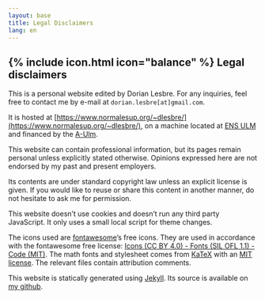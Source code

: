 ```yaml
---
layout: base
title: Legal Disclaimers
lang: en
---
```


## {% include icon.html icon="balance" %} Legal disclaimers

This is a personal website edited by Dorian Lesbre. For any inquiries, feel free
to contact me by e-mail at `dorian.lesbre[at]gmail.com`.

It is hosted at
[https://www.normalesup.org/~dlesbre/](https://www.normalesup.org/~dlesbre/), on
a machine located at [ENS ULM](https://www.ens.psl.eu/) and financed by the
[A-Ulm](https://www.archicubes.ens.fr/).

This website can contain professional information, but its pages remain personal
unless explicitly stated otherwise. Opinions expressed here are not endorsed by
my past and present employers.

Its contents are under standard copyright law unless an explicit license is
given. If you would like to reuse or share this content in another manner, do
not hesitate to ask me for permission.

This website doesn’t use cookies and doesn’t run any third party JavaScript.
It only uses a small local script for theme changes.

The icons used are [fontawesome](https://fontawesome.com/)’s free icons.
They are used in accordance with the fontawesome free license:
[Icons (CC BY 4.0) - Fonts (SIL OFL 1.1) - Code (MIT)](https://fontawesome.com/license/free).
The math fonts and stylesheet comes from [KaTeX](https://katex.org/) with an
[MIT license](https://github.com/KaTeX/KaTeX/blob/main/LICENSE).
The relevant files contain attribution comments.

This website is statically generated using [Jekyll](https://jekyllrb.com/). Its
source is available on [my github](https://github.com/dlesbre/website).
